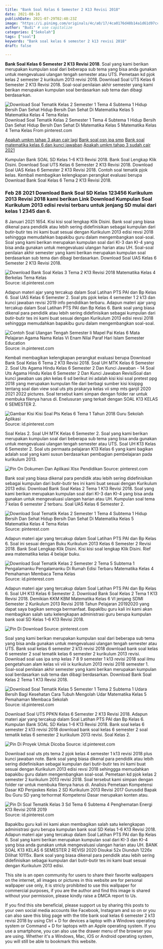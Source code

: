 ```yaml
---
title: "Bank Soal Kelas 6 Semester 2 K13 Revisi 2018"
date: 2021-08-16
publishDate: 2021-07-29T02:40:23Z
image: "https://i.pinimg.com/originals/4c/a0/17/4ca0176d48b14a1d61d97ccd64955a2c.png"
author: "Budi" # use capitalize
categories: ["Sekolah"]
tags: ["soal"]
keywords: "Bank soal kelas 6 semester 2 k13 revisi 2018"
draft: false

---
```

<script type='text/javascript' src='//pl15944992.alternativecpmgate.com/6c/6f/d6/6c6fd630211742b4db132bd23b46b946.js'></script>
<script type='text/javascript' src='//pl15944975.alternativecpmgate.com/86/71/9a/86719ae0c65e9b2f7eb2905a08638c06.js'></script>
**Bank Soal Kelas 6 Semester 2 K13 Revisi 2018**. Soal yang kami berikan merupakan kumpulan soal dari beberapa sub tema yang bisa anda gunakan untuk mengevaluasi ulangan tengah semester atau UTS. Pemetaan kd pjok kelas 2 semester 2 kurikulum 2013 revisi 2018. Download Soal UTS Kelas 6 Semester 2 K13 Revisi 2018. Soal-soal penilaian akhir semester yang kami berikan merupakan kumpulan soal berdasarkan sub tema dan dibagi berdasarkan.

![Download Soal Tematik Kelas 2 Semester 1 Tema 4 Subtema 1 Hidup Bersih Dan Sehat Hidup Bersih Dan Sehat Di Matematika Kelas 5 Matematika Kelas 4 Tema Kelas](https://i.pinimg.com/236x/fe/78/45/fe784563801e567a31bed602b232f24f.jpg "Download Soal Tematik Kelas 2 Semester 1 Tema 4 Subtema 1 Hidup Bersih Dan Sehat Hidup Bersih Dan Sehat Di Matematika Kelas 5 Matematika Kelas 4 Tema Kelas")
Download Soal Tematik Kelas 2 Semester 1 Tema 4 Subtema 1 Hidup Bersih Dan Sehat Hidup Bersih Dan Sehat Di Matematika Kelas 5 Matematika Kelas 4 Tema Kelas From pinterest.com

[Apakah umkm tahap 3 akan cair lagi](/apakah-umkm-tahap-3-akan-cair-lagi/)
[Bank soal osn ipa smp](/bank-soal-osn-ipa-smp/)
[Bank soal matematika kelas 6 dan kunci jawaban](/bank-soal-matematika-kelas-6-dan-kunci-jawaban/)
[Apakah umkm tahap 3 sudah cair 2021](/apakah-umkm-tahap-3-sudah-cair-2021/)

Kumpulan Bank SOAL SD Kelas 1-6 K13 Revisi 2018. Bank Soal Lengkap Klik Disini. Download Soal UTS Kelas 6 Semester 2 K13 Revisi 2018. Download Soal UAS Kelas 6 Semester 2 K13 Revisi 2018. Contoh soal tematik pjok kelas. Kembali membagikan kelengkapan perangkat evaluasi berupa Download Bank Soal Kelas 6 Tema 2 K13 Revisi 2018.

### Feb 28 2021 Download Bank Soal SD Kelas 123456 Kurikulum 2013 Revisi 2018 kami berikan Link Download Kumpulan Soal Kurikulum 2013 edisi revisi terbaru untuk jenjang SD mulai dari kelas 1 2345 dan 6.

8 Januari 2021 1654. Kisi kisi soal lengkap Klik Disini. Bank soal yang biasa dikenal para pendidik atau lebih sering didefinisikan sebagai kumpulan dari butir-butir tes ini kami buat sesuai dengan Kurikulum 2013 edisi revsi 2018 sehinggga memudahkan bapakibu guru dalam mengembangkan soal-soal. Soal yang kami berikan merupakan kumpulan soal dari KI-3 dan KI-4 yang bisa anda gunakan untuk mengevaluasi ulangan harian atau UH. Soal-soal penilaian akhir semester yang kami berikan merupakan kumpulan soal berdasarkan sub tema dan dibagi berdasarkan. Download Soal UAS Kelas 6 Semester 2 K13 Revisi 2018.


![Download Bank Soal Kelas 3 Tema 2 K13 Revisi 2018 Matematika Kelas 4 Berkelas Tema Kelas](https://i.pinimg.com/originals/ce/0e/be/ce0ebeef17a4444e63dda4baaba0fe90.png "Download Bank Soal Kelas 3 Tema 2 K13 Revisi 2018 Matematika Kelas 4 Berkelas Tema Kelas")
Source: id.pinterest.com

Adapun materi ajar yang tercakup dalam Soal Latihan PTS PAI dan Bp Kelas 6. Soal UAS Kelas 6 Semester 2. Soal pts pjok kelas 4 semester 1 2 k13 dan kunci jawaban revisi 2019 info pendidikan terbaru. Adapun materi ajar yang tercakup dalam Soal Latihan PTS PAI dan Bp Kelas 6. Bank soal yang biasa dikenal para pendidik atau lebih sering didefinisikan sebagai kumpulan dari butir-butir tes ini kami buat sesuai dengan Kurikulum 2013 edisi revsi 2018 sehinggga memudahkan bapakibu guru dalam mengembangkan soal-soal.

![Contoh Soal Ulangan Tengah Semester Ii Mapel Pai Kelas 6 Mata Pelajaran Agama Nama Kelas Vi Enam Nilai Paraf Hari Islam Semester Education](https://i.pinimg.com/originals/bf/56/70/bf56704ce965fd2b944ed6cb219b7dc0.jpg "Contoh Soal Ulangan Tengah Semester Ii Mapel Pai Kelas 6 Mata Pelajaran Agama Nama Kelas Vi Enam Nilai Paraf Hari Islam Semester Education")
Source: in.pinterest.com

Kembali membagikan kelengkapan perangkat evaluasi berupa Download Bank Soal Kelas 6 Tema 2 K13 Revisi 2018. Soal UH MTK Kelas 6 Semester 2. Soal Uts Agama Hindu Kelas 6 Semester 2 Dan Kunci Jawaban - 14 Soal Uts Agama Hindu Kelas 6 Semester 2 Dan Kunci Jawaban RevisiSoal dan kunci jawaban uas pkn kelas 6 sd berikut ini adalah kisi kisi soal pretest ppg 2018 yang merupakan kumpulan file dari berbagi sumber kisi kisippg tentang soal dan view soal uts pts prakarya kelas vii smp mts ganjil 2020 2021 2022 pictures. Soal tersebut kami simpan dengan folder rar untuk membuka filenya harus di. Enelusuran yang terkait dengan SOAL K13 KELAS 6 SEMESTER 2.

![Gambar Kisi Kisi Soal Pts Kelas 6 Tema 1 Tahun 2018 Guru Sekolah Aplikasi](https://i.pinimg.com/originals/cf/17/23/cf1723576d175d711e8d01449b21e406.png "Gambar Kisi Kisi Soal Pts Kelas 6 Tema 1 Tahun 2018 Guru Sekolah Aplikasi")
Source: id.pinterest.com

Soal Kelas 2. Soal UH MTK Kelas 6 Semester 2. Soal yang kami berikan merupakan kumpulan soal dari beberapa sub tema yang bisa anda gunakan untuk mengevaluasi ulangan tengah semester atau UTS. Soal UH K13 Kelas 6 Semester 2. Soal uts permaata pelajaran K13 Kelas 6 yang kami bagikan adalah soal yang kami susun berdasarkan pembagian pembelajaran pada kurikulum 2013.

![Pin On Dokumen Dan Aplikasi Xlsx Pendidikan](https://i.pinimg.com/originals/37/c4/5a/37c45a9194e491aec988245b14bcfee4.jpg "Pin On Dokumen Dan Aplikasi Xlsx Pendidikan")
Source: pinterest.com

Bank soal yang biasa dikenal para pendidik atau lebih sering didefinisikan sebagai kumpulan dari butir-butir tes ini kami buat sesuai dengan Kurikulum 2013 edisi. Download Bank Soal Kelas 2 Tema 1 K13 Revisi 2018. Soal yang kami berikan merupakan kumpulan soal dari KI-3 dan KI-4 yang bisa anda gunakan untuk mengevaluasi ulangan harian atau UH. Kumpulan soal tema 7 kelas 6 semester 2 terbaru. Soal UAS Kelas 6 Semester 2.

![Download Soal Tematik Kelas 2 Semester 1 Tema 4 Subtema 1 Hidup Bersih Dan Sehat Hidup Bersih Dan Sehat Di Matematika Kelas 5 Matematika Kelas 4 Tema Kelas](https://i.pinimg.com/236x/fe/78/45/fe784563801e567a31bed602b232f24f.jpg "Download Soal Tematik Kelas 2 Semester 1 Tema 4 Subtema 1 Hidup Bersih Dan Sehat Hidup Bersih Dan Sehat Di Matematika Kelas 5 Matematika Kelas 4 Tema Kelas")
Source: pinterest.com

Adapun materi ajar yang tercakup dalam Soal Latihan PTS PAI dan Bp Kelas 6. Soal ini sesuai dengan Buku Kurikulum 2013 Kelas 6 Semester 2 Revisi 2018. Bank Soal Lengkap Klik Disini. Kisi kisi soal lengkap Klik Disini. Rief awa matematika kelas 4 belajar buku.

![Download Soal Tematik Kelas 2 Semester 2 Tema 5 Subtema 1 Pengalamanku Pengalamanku Di Rumah Edisi Terbaru Matematika Kelas 4 Pemahaman Membaca Tema Kelas](https://i.pinimg.com/474x/42/4c/9a/424c9a481c7ad221dcddc30e65a39ac8.jpg "Download Soal Tematik Kelas 2 Semester 2 Tema 5 Subtema 1 Pengalamanku Pengalamanku Di Rumah Edisi Terbaru Matematika Kelas 4 Pemahaman Membaca Tema Kelas")
Source: id.pinterest.com

Adapun materi ajar yang tercakup dalam Soal Latihan PTS PAI dan Bp Kelas 6. Soal UH K13 Kelas 6 Semester 2. Download Bank Soal Kelas 2 Tema 1 K13 Revisi 2018. Demikian KKM KBM Matematika Kelas 6 VI jenjang SDMI Semester 2 Kurikulum 2013 Revisi 2018 Tahun Pelajaran 20192020 yang dapat saya bagikan semoga bermanfaat. BapakIbu guru kali ini kami akan membagikan salah satu kelengkapan administrasi guru berupa kumpulan bank soal SD Kelas 1-6 K13 Revisi 2018.

![Pin Di Download](https://i.pinimg.com/originals/eb/01/2e/eb012e6b7436d99b8617daf471a516fe.png "Pin Di Download")
Source: pinterest.com

Soal yang kami berikan merupakan kumpulan soal dari beberapa sub tema yang bisa anda gunakan untuk mengevaluasi ulangan tengah semester atau UTS. Bank soal kelas 6 semester 2 k13 revisi 2018 download bank soal kelas 6 semester 2 soal tematik kelas 6 semester 2 kurikulum 2013 revisi. Download soal uas ipa smp kelas 7 8 9 semester 1 k13 revisi 2018 soal ilmu pengetahuan alam kelas vii viii ix kurikulum 2013 revisi 2018 semester 1. Soal-soal penilaian akhir semester yang kami berikan merupakan kumpulan soal berdasarkan sub tema dan dibagi berdasarkan. Download Bank Soal Kelas 2 Tema 1 K13 Revisi 2018.

![Download Soal Tematik Kelas 5 Semester 1 Tema 2 Subtema 1 Udara Bersih Bagi Kesehatan Cara Tubuh Mengolah Udar Matematika Kelas 5 Pemahaman Membaca Sekolah](https://i.pinimg.com/564x/a1/1c/8c/a11c8c2cb7d4c32c634d05f09059a5e3.jpg "Download Soal Tematik Kelas 5 Semester 1 Tema 2 Subtema 1 Udara Bersih Bagi Kesehatan Cara Tubuh Mengolah Udar Matematika Kelas 5 Pemahaman Membaca Sekolah")
Source: id.pinterest.com

Download Soal UTS PPKN Kelas 6 Semester 2 K13 Revisi 2018. Adapun materi ajar yang tercakup dalam Soal Latihan PTS PAI dan Bp Kelas 6. Kumpulan Bank SOAL SD Kelas 1-6 K13 Revisi 2018. Bank soal kelas 6 semester 2 k13 revisi 2018 download bank soal kelas 6 semester 2 soal tematik kelas 6 semester 2 kurikulum 2013 revisi. Soal Kelas 2.

![Pin Di Proyek Untuk Dicoba](https://i.pinimg.com/originals/96/83/bd/9683bdf3d8eb131da4b3ee501c7ccc8b.png "Pin Di Proyek Untuk Dicoba")
Source: id.pinterest.com

Download soal uts pts tema 2 pjok kelas 4 semester 1 k13 revisi 2018 plus kunci jawaban note. Bank soal yang biasa dikenal para pendidik atau lebih sering didefinisikan sebagai kumpulan dari butir-butir tes ini kami buat sesuai dengan Kurikulum 2013 edisi revsi 2018 sehinggga memudahkan bapakibu guru dalam mengembangkan soal-soal. Pemetaan kd pjok kelas 2 semester 2 kurikulum 2013 revisi 2018. Soal tersebut kami simpan dengan folder rar untuk membuka filenya harus di. Analisis Pemetaan Kompetensi Dasar KD Penjaskes Kelas 2 SD Kurikulum 2013 Revisi 2017 Gurusdid Bapak Ibu Guru SD yang terhormat Kompetensi Dasar merupakan konten atau.

![Pin Di Soal Tematik Kelas 3 Sd Tema 6 Subtema 4 Penghematan Energi K13 Revisi 2018 2019](https://i.pinimg.com/originals/4c/a0/17/4ca0176d48b14a1d61d97ccd64955a2c.png "Pin Di Soal Tematik Kelas 3 Sd Tema 6 Subtema 4 Penghematan Energi K13 Revisi 2018 2019")
Source: id.pinterest.com

BapakIbu guru kali ini kami akan membagikan salah satu kelengkapan administrasi guru berupa kumpulan bank soal SD Kelas 1-6 K13 Revisi 2018. Adapun materi ajar yang tercakup dalam Soal Latihan PTS PAI dan Bp Kelas 6. Soal yang kami berikan merupakan kumpulan soal dari KI-3 dan KI-4 yang bisa anda gunakan untuk mengevaluasi ulangan harian atau UH. BANK SOAL K13 KELAS 6 SEMESTER 2 REVISI 2020 Disukai 52x Diunduh 1226x Dilihat 10115x. Bank soal yang biasa dikenal para pendidik atau lebih sering didefinisikan sebagai kumpulan dari butir-butir tes ini kami buat sesuai dengan Kurikulum 2013 edisi.

This site is an open community for users to share their favorite wallpapers on the internet, all images or pictures in this website are for personal wallpaper use only, it is stricly prohibited to use this wallpaper for commercial purposes, if you are the author and find this image is shared without your permission, please kindly raise a DMCA report to Us.

If you find this site beneficial, please support us by sharing this posts to your own social media accounts like Facebook, Instagram and so on or you can also save this blog page with the title bank soal kelas 6 semester 2 k13 revisi 2018 by using Ctrl + D for devices a laptop with a Windows operating system or Command + D for laptops with an Apple operating system. If you use a smartphone, you can also use the drawer menu of the browser you are using. Whether it's a Windows, Mac, iOS or Android operating system, you will still be able to bookmark this website.
